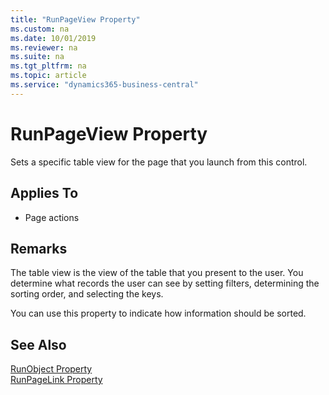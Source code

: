 ```yaml
---
title: "RunPageView Property"
ms.custom: na
ms.date: 10/01/2019
ms.reviewer: na
ms.suite: na
ms.tgt_pltfrm: na
ms.topic: article
ms.service: "dynamics365-business-central"
---
```


# RunPageView Property
Sets a specific table view for the page that you launch from this control. 
  
## Applies To  
- Page actions  
  
## Remarks  
The table view is the view of the table that you present to the user. You determine what records the user can see by setting filters, determining the sorting order, and selecting the keys.  
  
You can use this property to indicate how information should be sorted.  
  
## See Also  
[RunObject Property](devenv-runobject-property.md)   
[RunPageLink Property](devenv-runpagelink-property.md)
